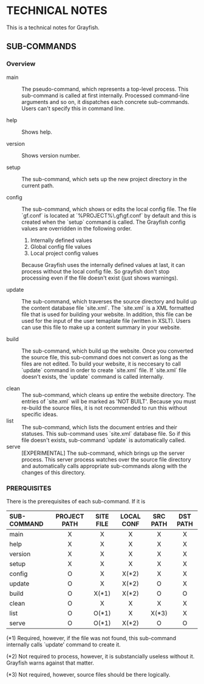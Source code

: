 TECHNICAL NOTES
===============

This is a technical notes for Grayfish.


SUB-COMMANDS
------------

### Overview

  <dl>
    <dt>main</dt>
    <dd>
      <p>The pseudo-command, which represents a top-level process. This sub-command is called at first internally. Processed command-line arguments and so on, it dispatches each concrete sub-commands. Users can't specify this in command line.</p>
    </dd>
    <dt>help</dt>
    <dd>
      <p>Shows help.</p>
    </dd>
    <dt>version</dt>
    <dd>
      <p>Shows version number.</p>
    </dd>
    <dt>setup</dt>
    <dd>
      <p>The sub-command, which sets up the new project directory in the current path.</p>
    </dd>
    <dt>config</dt>
    <dd>
      <p>The sub-command, which shows or edits the local config file. The file `gf.conf` is located at `%PROJECT%\.gf\gf.conf` by default and this is created when the `setup` command is called. The Grayfish config values are overridden in the following order.</p>
      <ol>
        <li>Internally defined values</li>
        <li>Global config file values</li>
        <li>Local project config values</li>
      </ol>
      <p>Because Grayfish uses the internally defined values at last, it can process without the local config file. So grayfish don't stop processing even if the file doesn't exist (just shows warnings).</>
    </dd>
    <dt>update</dt>
    <dd>
      <p>The sub-command, which traverses the source directory and build up the content database file `site.xml`. The `site.xml` is a XML formatted file that is used for building your website. In addition, this file can be used for the input of the user temaplate file (written in XSLT). Users can use this file to make up a content summary in your website.</p>
    </dd>
    <dt>build</dt>
    <dd>
      <p>The sub-command, which build up the website. Once you converted the source file, this sub-command does not convert as long as the files are not edited. To build your website, it is neccesary to call `update` command in order to create `site.xml` file. If `site.xml` file doesn't exists, the `update` command is called internally.</p>
    </dd>
    <dt>clean</dt>
    <dd>The sub-command, which cleans up entire the website directory. The entries of `site.xml` will be marked as 'NOT BUILT'. Because you must re-build the source files, it is not recommended to run this without specific ideas. </dd>
    <dt>list</dt>
    <dd>The sub-command, which lists the document entries and their statuses. This sub-command uses `site.xml` database file. So if this file doesn't exists, sub-command `update` is automatically called.</dd>
    <dt>serve</dt>
    <dd>[EXPERIMENTAL] The sub-command, which brings up the server process. This server process watches over the source file directory and automatically calls appropriate sub-commands along with the changes of this directory.</dd>
  </dl>

### PRERQUISITES

  There is the prerequisites of each sub-command. If it is 


  | SUB-COMMAND | PROJECT PATH | SITE FILE | LOCAL CONF | SRC PATH | DST PATH |
  |:------------|:------------:|:---------:|:----------:|:--------:|:--------:|
  | main        |      X       |     X     |     X      |    X     |    X     |
  | help        |      X       |     X     |     X      |    X     |    X     |
  | version     |      X       |     X     |     X      |    X     |    X     |
  | setup       |      X       |     X     |     X      |    X     |    X     |
  | config      |      O       |     X     |     X(*2)  |    X     |    X     |
  | update      |      O       |     X     |     X(*2)  |    O     |    X     |
  | build       |      O       |     X(*1) |     X(*2)  |    O     |    O     |
  | clean       |      O       |     X     |     X      |    X     |    X     |
  | list        |      O       |     O(*1) |     X      |    X(*3) |    X     |
  | serve       |      O       |     O(*1) |     X(*2)  |    O     |    O     |


(*1) Required, however, if the file was not found, this sub-command internally
     calls `update' command to create it.

(*2) Not required to process, however, it is substancially useless without it.
     Grayfish warns against that matter.

(*3) Not required, however, source files should be there logically.
